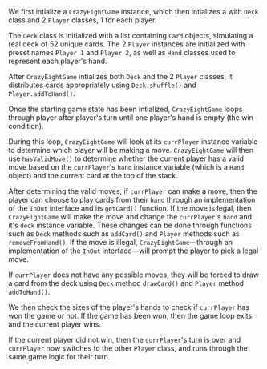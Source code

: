 We first intialize a `CrazyEightGame` instance, which then intializes a with `Deck` class and 2 `Player` classes, 1 for each player. 

The `Deck` class is initialized with a list containing `Card` objects, simulating a real deck of 52 unique cards. The 2 `Player` instances are initialized with preset names `Player 1` and `Player 2`, as well as `Hand` classes used to represent each player's hand.

After `CrazyEightGame` intializes both `Deck` and the 2 `Player` classes, it distributes cards appropriately using `Deck.shuffle()` and `Player.addToHand()`. 

Once the starting game state has been intialized, `CrazyEightGame` loops through player after player's turn until one player's hand is empty (the win condition). 

During this loop, `CrazyEightGame` will look at its `currPlayer` instance variable to determine which player will be making a move. `CrazyEightGame` will then use `hasValidMove()` to determine whether the current player has a valid move based on the `currPlayer`'s `hand` instance variable (which is a `Hand` object) and the current card at the top of the  stack. 

After determining the valid moves, if `currPlayer` can make a move, then the player can choose to play cards from their `hand` through an implementation of the `InOut` interface and its `getCard()` function. If the move is legal, then `CrazyEightGame` will make the move and change the `currPlayer`'s `hand` and it's `deck` instance variable. These changes can be done through functions such as `Deck` methods such as `addCard()` and `Player` methods such as `removeFromHand()`. If the move is illegal, `CrazyEightGame`&mdash;through an implementation of the `InOut` interface&mdash;will prompt the player to pick a legal move.

If `currPlayer` does not have any possible moves, they will be forced to draw a card from the deck using `Deck` method `drawCard()` and `Player` method `addToHand()`.

We then check the sizes of the player's hands to check if `currPlayer` has won the game or not. If the game has been won, then the game loop exits and the current player wins.  

If the current player did not win, then the `currPlayer`'s turn is over and `currPlayer` now switches to the other `Player` class, and runs through the same game logic for their turn.